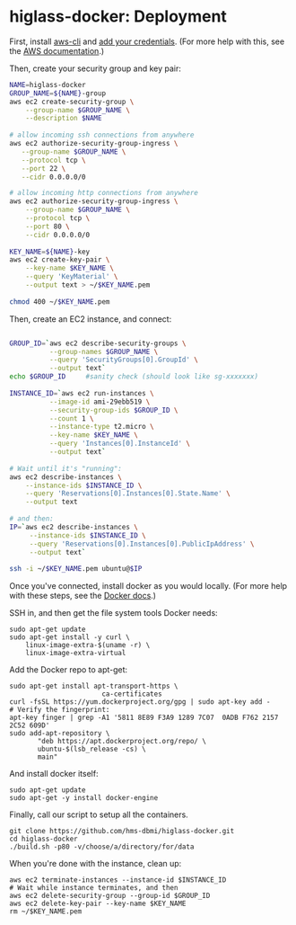 # higlass-docker: Deployment

First, install [aws-cli](https://aws.amazon.com/cli/) and 
[add your credentials](http://docs.aws.amazon.com/cli/latest/userguide/cli-chap-getting-started.html#cli-quick-configuration).
(For more help with this, see the [AWS documentation](http://docs.aws.amazon.com/cli/latest/userguide/tutorial-ec2-ubuntu.html).)

Then, create your security group and key pair:
```bash
NAME=higlass-docker
GROUP_NAME=${NAME}-group
aws ec2 create-security-group \
    --group-name $GROUP_NAME \
    --description $NAME
    
# allow incoming ssh connections from anywhere
aws ec2 authorize-security-group-ingress \
   --group-name $GROUP_NAME \
   --protocol tcp \
   --port 22 \
   --cidr 0.0.0.0/0

# allow incoming http connections from anywhere
aws ec2 authorize-security-group-ingress \
    --group-name $GROUP_NAME \
    --protocol tcp \
    --port 80 \
    --cidr 0.0.0.0/0
    
KEY_NAME=${NAME}-key
aws ec2 create-key-pair \
    --key-name $KEY_NAME \
    --query 'KeyMaterial' \
    --output text > ~/$KEY_NAME.pem
    
chmod 400 ~/$KEY_NAME.pem
```

Then, create an EC2 instance, and connect:

```bash

GROUP_ID=`aws ec2 describe-security-groups \
          --group-names $GROUP_NAME \
          --query 'SecurityGroups[0].GroupId' \
          --output text`
echo $GROUP_ID     #sanity check (should look like sg-xxxxxxx)
          
INSTANCE_ID=`aws ec2 run-instances \
          --image-id ami-29ebb519 \
          --security-group-ids $GROUP_ID \
          --count 1 \
          --instance-type t2.micro \
          --key-name $KEY_NAME \
          --query 'Instances[0].InstanceId' \
          --output text`
          
# Wait until it's "running":
aws ec2 describe-instances \
    --instance-ids $INSTANCE_ID \
    --query 'Reservations[0].Instances[0].State.Name' \
    --output text
    
# and then:
IP=`aws ec2 describe-instances \
     --instance-ids $INSTANCE_ID \
     --query 'Reservations[0].Instances[0].PublicIpAddress' \
     --output text`
     
ssh -i ~/$KEY_NAME.pem ubuntu@$IP
```

Once you've connected, install docker as you would locally.
(For more help with these steps, see the
[Docker docs](https://docs.docker.com/engine/installation/linux/ubuntu/).)

SSH in, and then get the file system tools Docker needs:
```
sudo apt-get update
sudo apt-get install -y curl \
    linux-image-extra-$(uname -r) \
    linux-image-extra-virtual
```
Add the Docker repo to apt-get:
```
sudo apt-get install apt-transport-https \
                       ca-certificates
curl -fsSL https://yum.dockerproject.org/gpg | sudo apt-key add -
# Verify the fingerprint:
apt-key finger | grep -A1 '5811 8E89 F3A9 1289 7C07  0ADB F762 2157 2C52 609D'
sudo add-apt-repository \
       "deb https://apt.dockerproject.org/repo/ \
       ubuntu-$(lsb_release -cs) \
       main"
```
And install docker itself:
```
sudo apt-get update
sudo apt-get -y install docker-engine
```

Finally, call our script to setup all the containers.
```
git clone https://github.com/hms-dbmi/higlass-docker.git
cd higlass-docker
./build.sh -p80 -v/choose/a/directory/for/data
```

When you're done with the instance, clean up:
```
aws ec2 terminate-instances --instance-id $INSTANCE_ID
# Wait while instance terminates, and then
aws ec2 delete-security-group --group-id $GROUP_ID
aws ec2 delete-key-pair --key-name $KEY_NAME
rm ~/$KEY_NAME.pem
```

